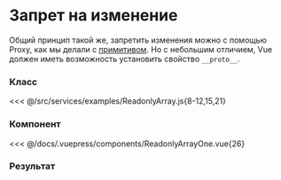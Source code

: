 # Запрет на изменение

Общий принцип такой же, запретить изменения можно с помощью Proxy, как мы делали с [примитивом](/class/primitive/private). Но с небольшим отличием, Vue должен иметь возможность установить свойство `__proto__`.

### Класс

<<< @/src/services/examples/ReadonlyArray.js{8-12,15,21}

### Компонент

<<< @/docs/.vuepress/components/ReadonlyArrayOne.vue{26}

### Результат

<readonly-array-one />
<readonly-array-two />